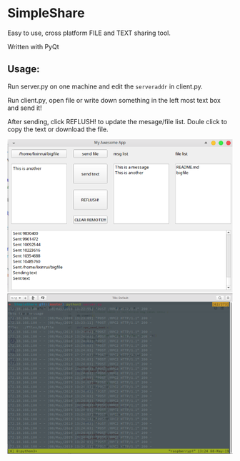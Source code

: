 # SimpleShare
Easy to use, cross platform FILE and TEXT sharing tool.

Written with PyQt

## Usage:

Run server.py on one machine and edit the `serveraddr` in client.py. 

Run client.py, open file or write down something in the left most text box and send it!

After sending, click REFLUSH! to update the mesage/file list. Doule click to copy the text or download the file.

![client](screenshot/client.png)
![server](screenshot/server.png)
